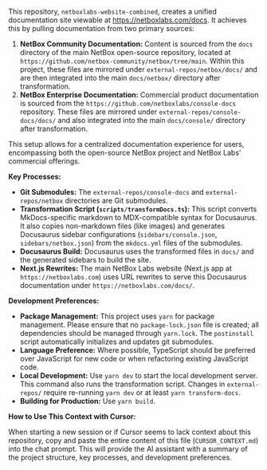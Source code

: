This repository, `netboxlabs-website-combined`, creates a unified documentation site viewable at https://netboxlabs.com/docs. It achieves this by pulling documentation from two primary sources:

1.  **NetBox Community Documentation:** Content is sourced from the `docs` directory of the main NetBox open-source repository, located at `https://github.com/netbox-community/netbox/tree/main`. Within this project, these files are mirrored under `external-repos/netbox/docs/` and are then integrated into the main `docs/netbox/` directory after transformation.
2.  **NetBox Enterprise Documentation:** Commercial product documentation is sourced from the `https://github.com/netboxlabs/console-docs` repository. These files are mirrored under `external-repos/console-docs/docs/` and also integrated into the main `docs/console/` directory after transformation.

This setup allows for a centralized documentation experience for users, encompassing both the open-source NetBox project and NetBox Labs' commercial offerings.

**Key Processes:**
*   **Git Submodules:** The `external-repos/console-docs` and `external-repos/netbox` directories are Git submodules.
*   **Transformation Script (`scripts/transformDocs.ts`):** This script converts MkDocs-specific markdown to MDX-compatible syntax for Docusaurus. It also copies non-markdown files (like images) and generates Docusaurus sidebar configurations (`sidebars/console.json`, `sidebars/netbox.json`) from the `mkdocs.yml` files of the submodules.
*   **Docusaurus Build:** Docusaurus uses the transformed files in `docs/` and the generated sidebars to build the site.
*   **Next.js Rewrites:** The main NetBox Labs website (Next.js app at `https://netboxlabs.com`) uses URL rewrites to serve this Docusaurus documentation under `https://netboxlabs.com/docs/`.

**Development Preferences:**
*   **Package Management:** This project uses `yarn` for package management. Please ensure that no `package-lock.json` file is created; all dependencies should be managed through `yarn.lock`. The `postinstall` script automatically initializes and updates git submodules.
*   **Language Preference:** Where possible, TypeScript should be preferred over JavaScript for new code or when refactoring existing JavaScript code.
*   **Local Development:** Use `yarn dev` to start the local development server. This command also runs the transformation script. Changes in `external-repos/` require re-running `yarn dev` or at least `yarn transform-docs`.
*   **Building for Production:** Use `yarn build`.

**How to Use This Context with Cursor:**

When starting a new session or if Cursor seems to lack context about this repository, copy and paste the entire content of this file (`CURSOR_CONTEXT.md`) into the chat prompt. This will provide the AI assistant with a summary of the project structure, key processes, and development preferences. 